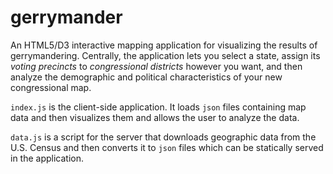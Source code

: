 # gerrymander
An HTML5/D3 interactive mapping application for visualizing the results of gerrymandering. Centrally, the application lets you select a state, assign its *voting precincts* to *congressional districts* however you want, and then analyze the demographic and political characteristics of your new congressional map.

`index.js` is the client-side application. It loads `json` files containing map data and then visualizes them and allows the user to analyze the data.

`data.js` is a script for the server that downloads geographic data from the U.S. Census and then converts it to `json` files which can be statically served in the application.
